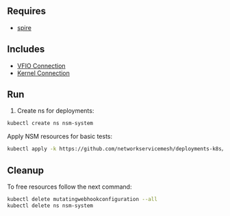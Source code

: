 ## Requires

- [spire](../spire)

## Includes

- [VFIO Connection](../use-cases/Vfio2Noop)
- [Kernel Connection](../use-cases/SriovKernel2Noop)

## Run

1. Create ns for deployments:
```bash
kubectl create ns nsm-system
```

Apply NSM resources for basic tests:
```bash
kubectl apply -k https://github.com/networkservicemesh/deployments-k8s/examples/sriov?ref=f76c89252b38ca9065e8cd774f0ca6e38c4240e6
```

## Cleanup

To free resources follow the next command:
```bash
kubectl delete mutatingwebhookconfiguration --all
kubectl delete ns nsm-system
```
